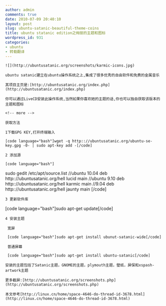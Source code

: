 ```yaml
---
author: admin
comments: true
date: 2010-07-09 20:40:10
layout: post
slug: ubuntu-satanic-beautiful-theme-coins
title: ubuntu statanic edition之绚丽的主题和图标
wordpress_id: 931
categories:
- ubuntu
- 转载翻译
---
```


	![](http://ubuntusatanic.org/screenshots/karmic-icons.jpg)

	ubuntu satanic建立在ubuntu操作系统之上,集成了很多优秀的自由软件和免费的金属音乐

	其项目主页是:[http://ubuntusatanic.org/index.php](http://ubuntusatanic.org/index.php)

	你可以通过LiveCD安装此操作系统,当然如果你喜欢她的主题的话,你也可以独自获取该版本的主题和图标

	<!-- more -->

	获取方法

	1下载GPG KEY,打开终端输入

	[code language="bash"]wget -q http:://ubuntusatanic.org/ubuntu-se-key.gpg -0- | sudo apt-key add -[/code]

	2 添加源

	[code language="bash"]
 sudo gedit /etc/apt/source.list 
//ubuntu 10.04 
deb http:://ubuntusatanic.org/hell lucid main 
//ubuntu 9.10 
deb http:://ubuntusatanic.org/hell karmic main 
//9.04 
deb http:://ubuntusatanic.org/hell jaunty main
 [/code]

	3 更新软件库
	 
[code language="bash"]sudo apt-get update[/code]

	4 安装主题

	 宽屏

	 [code language="bash"]sudo apt-get install ubunut-satanic-wide[/code]

	 普通屏幕

	 [code language="bash"]sudo apt-get install ubuntu-satanic[/code]

	安装的主题包括了Satanic主题，GNOME的主题，plymouth主题，壁纸，屏保和xspash-artwork主题

	更多截屏:[http://ubuntusatanic.org/screenshots.php](http://ubuntusatanic.org/screenshots.php)

	本文参考[http://linux.cn/home/space-4646-do-thread-id-3678.html](http://linux.cn/home/space-4646-do-thread-id-3678.html)

